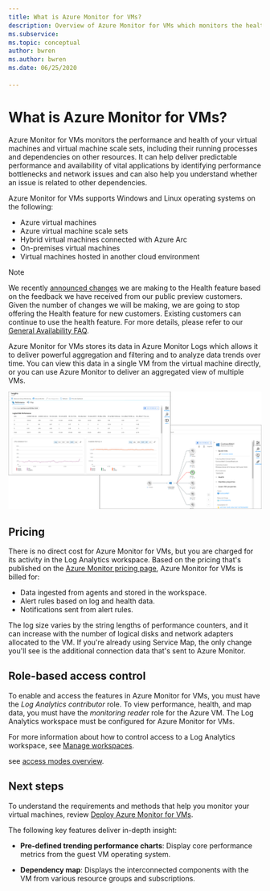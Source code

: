 ```yaml
---
title: What is Azure Monitor for VMs?
description: Overview of Azure Monitor for VMs which monitors the health and performance of the Azure VMs in addition to automatically discovering and mapping application components and their dependencies. 
ms.subservice: 
ms.topic: conceptual
author: bwren
ms.author: bwren
ms.date: 06/25/2020

---
```


# What is Azure Monitor for VMs?

Azure Monitor for VMs monitors the performance and health of your virtual machines and virtual machine scale sets, including their running processes and dependencies on other resources. It can help deliver predictable performance and availability of vital applications by identifying performance bottlenecks and network issues and can also help you understand whether an issue is related to other dependencies.

Azure Monitor for VMs supports Windows and Linux operating systems on the following:

- Azure virtual machines
- Azure virtual machine scale sets
- Hybrid virtual machines connected with Azure Arc
- On-premises virtual machines
- Virtual machines hosted in another cloud environment
  


>[!NOTE]
>We recently [announced changes](https://azure.microsoft.com/updates/updates-to-azure-monitor-for-virtual-machines-preview-before-general-availability-release/
) we are making to the Health feature based on the feedback we have received from our public preview customers. Given the number of changes we will be making, we are going to stop offering the Health feature for new customers. Existing customers can continue to use the health feature. For more details, please refer to our [General Availability FAQ](vminsights-ga-release-faq.md).  


Azure Monitor for VMs stores its data in Azure Monitor Logs which allows it to deliver powerful aggregation and filtering and to analyze data trends over time. You can view this data in a single VM from the virtual machine directly, or you can use Azure Monitor to deliver an aggregated view of multiple VMs.

![Virtual machine insights perspective in the Azure portal](media/vminsights-overview/vminsights-azmon-directvm.png)


## Pricing
There is no direct cost for Azure Monitor for VMs, but you are charged for its activity in the Log Analytics workspace. Based on the pricing that's published on the [Azure Monitor pricing page](https://azure.microsoft.com/pricing/details/monitor/), Azure Monitor for VMs is billed for:

- Data ingested from agents and stored in the workspace.
- Alert rules based on log and health data.
- Notifications sent from alert rules.

The log size varies by the string lengths of performance counters, and it can increase with the number of logical disks and network adapters allocated to the VM. If you're already using Service Map, the only change you'll see is the additional connection data that's sent to Azure Monitor.​


## Role-based access control

To enable and access the features in Azure Monitor for VMs, you must have the *Log Analytics contributor* role. To view performance, health, and map data, you must have the *monitoring reader* role for the Azure VM. The Log Analytics workspace must be configured for Azure Monitor for VMs.

For more information about how to control access to a Log Analytics workspace, see [Manage workspaces](../../azure-monitor/platform/manage-access.md).



 see [access modes overview](../platform/design-logs-deployment.md#access-mode).


## Next steps

To understand the requirements and methods that help you monitor your virtual machines, review [Deploy Azure Monitor for VMs](vminsights-enable-overview.md).




The following key features deliver in-depth insight:

- **Pre-defined trending performance charts**: Display core performance metrics from the guest VM operating system.

- **Dependency map**: Displays the interconnected components with the VM from various resource groups and subscriptions.  
